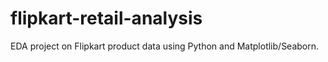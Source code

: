 # flipkart-retail-analysis
EDA project on Flipkart product data using Python and Matplotlib/Seaborn.

